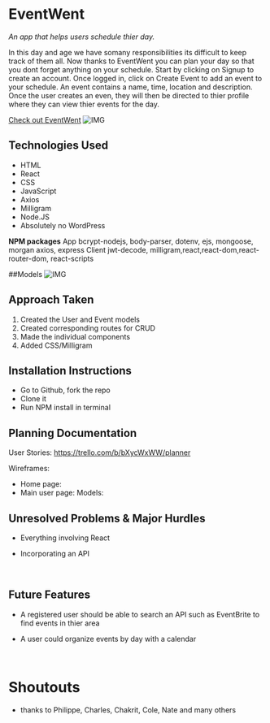 # EventWent

*An app that helps users schedule thier day.*
 
In this day and age we have somany responsibilities its difficult to keep track of them all. Now thanks to EventWent you can plan your day so that you dont forget anything on your schedule. Start by clicking on Signup to create an account. Once logged in, click on Create Event to add an event to your schedule. An event contains a name, time, location and description. Once the user creates an even, they will then be directed to thier profile where they can view thier events for the day.

[Check out EventWent](https://hidden-fortress-50626.herokuapp.com/)
![IMG](https://i.imgur.com/UcuDYs4.png)



## Technologies Used
- HTML
- React
- CSS
- JavaScript
- Axios
- Milligram
- Node.JS
- Absolutely no WordPress

**NPM packages**
App
bcrypt-nodejs, body-parser, dotenv, ejs, mongoose, morgan 
axios, express
Client
jwt-decode, milligram,react,react-dom,react-router-dom, react-scripts

##Models
![IMG](https://i.imgur.com/9Q7QwAG.png)


## Approach Taken

1. Created the User and Event models
2. Created corresponding routes for CRUD
3. Made the individual components
4. Added CSS/Milligram


## Installation Instructions
- Go to Github, fork the repo
- Clone it 
- Run NPM install in terminal




## Planning Documentation

User Stories: https://trello.com/b/bXycWxWW/planner

Wireframes: 
- Home page: 
- Main user page: 
Models:





## Unresolved Problems & Major Hurdles
- Everything involving React
- Incorporating an API


  ​
## Future Features
- A registered user should be able to search an API such as EventBrite to find events in thier area

- A user could organize events by day with a calendar

  ​

# Shoutouts
- thanks to Philippe, Charles, Chakrit, Cole, Nate and many others